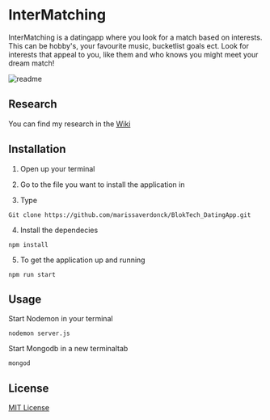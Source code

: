 # InterMatching
InterMatching is a datingapp where you look for a match based on interests. This can be hobby's, your favourite music, bucketlist goals ect. Look for interests that appeal to you, like them and who knows you might meet your dream match! 

![readme](https://user-images.githubusercontent.com/43657951/59035393-7b1fb880-886d-11e9-8102-a5ce34797d49.png)


## Research 
You can find my research in the [Wiki](https://github.com/marissaverdonck/BlokTech_DatingApp/wiki)

## Installation
1. Open up your terminal

2. Go to the file you want to install the application in

3. Type<br/>
```
Git clone https://github.com/marissaverdonck/BlokTech_DatingApp.git
```

4. Install the dependecies<br/>
```
npm install
```

5. To get the application up and running<br/>
```
npm run start
```

## Usage
Start Nodemon in your terminal
```
nodemon server.js
```
Start Mongodb in a new terminaltab
```
mongod
```

## License
[MIT License](https://github.com/marissaverdonck/BlokTech_DatingApp/blob/master/license)
